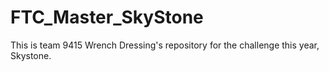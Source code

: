# FTC_Master_SkyStone
This is team 9415 Wrench Dressing's repository for the challenge this year, Skystone.

